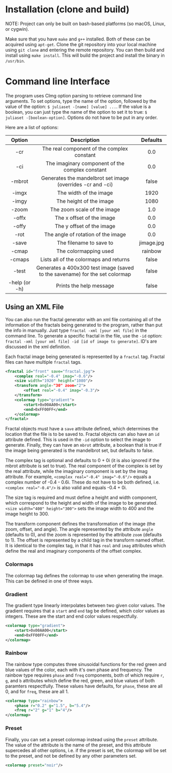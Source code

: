 # Installation (clone and build)

NOTE: Project can only be built on bash-based platforms (so macOS, Linux, or cygwin).

Make sure that you have `make` and `g++` installed. Both of these can be acquired using `apt-get`. Clone the git repository into your local machine using `git clone` and entering the remote repository. You can then build and install using `make install`. This will build the project and install the binary in `/usr/bin`.

# Command line Interface

The program uses CImg option parsing to retrieve command line arguments. To set options, type the name of the option, followed by the value of the option: `$ juliaset -[name] [value] ...`. If the value is a boolean, you can just type the name of the option to set it to true: `$ juliaset -[boolean-option]`. Options do not have to be put in any order.

Here are a list of options:

|    Option     |                                 Description                                 |  Defaults  |
|:-------------:|:---------------------------------------------------------------------------:|:----------:|
|     -cr       | The real component of the complex constant                                  | 0.0        |
|     -ci       | The imaginary component of the complex constant                             | 0.0        |
|     -mbrot    | Generates the mandelbrot set image (overrides -cr and -ci)                  | false      |
|     -imgx     | The width of the image                                                      | 1920       |
|     -imgy     | The height of the image                                                     | 1080       |
|     -zoom     | The zoom scale of the image                                                 | 1.0        |
|     -offx     | The x offset of the image                                                   | 0.0        |
|     -offy     | The y offset of the image                                                   | 0.0        |
|     -rot      | The angle of rotation of the image                                          | 0.0        |
|     -save     | The filename to save to                                                     | jimage.jpg |
|     -cmap     | The colormapping used                                                       | rainbow    |
|     -cmaps    | Lists all of the colormaps and returns                                      | false      |
|     -test     | Generates a 400x300 test image (saved to the savename) for the set colormap | false      |
| -help (or -h) | Prints the help message                                                     | false      |

## Using an XML File

You can also run the fractal generator with an xml file containing all of the information of the fractals being generated to the program, rather than put the info in manually. Just type `fractal -xml [your xml file]` in the command line. To generate a specific fractal in the file, use the `-id` option: `fractal -xml [your xml file] -id [id of image to generate]`. ID's are discussed in the xml definition.

Each fractal image being generated is represented by a `fractal` tag. Fractal files can have multiple `fractal` tags.

```xml
<fractal id="front" save="fractal.jpg">
	<complex real="-0.4" imag="-0.6"/>
	<size width="1920" height="1080"/>
	<transform angle-"30" zoom="2">
		<offset real="-0.4" imag="-0.3"/>
	</transform>
	<colormap type="gradient">
		<start>0x00AA00</start>
		<end>0xFF00FF</end>
	</colormap>
</fractal>
```

Fractal objects must have a `save` attribute defined, which determines the location that the file is to be saved to. Fractal objects can also have an `id` attribute defined. This is used in the `-id` option to select the image to generate. Finally, they can have an `mbrot` attribute, a boolean that is true if the image being generated is the mandelbrot set, but defaults to false.

The complex tag is optional and defaults to 0 + 0i (it is also ignored if the mbrot attribute is set to true). The real component of the complex is set by the real attribute, while the imaginary component is set by the imag attribute. For example, `<complex real="-0.4" imag="-0.6"/>` equals a complex number of -0.4 - 0.6i. These do not have to be both defined, i.e. `<complex real="-0.4"/>` is also valid and equals -0.4 + 0i.

The size tag is required and must define a height and width component, which correspond to the height and width of the image to be generated. `<size width="400" height="300">` sets the image width to 400 and the image height to 300.

The transform component defines the transformation of the image (the zoom, offset, and angle). The angle represented by the attribute `angle` (defaults to 0), and the zoom is represented by the attribute `zoom` (defaults to 1). The offset is represented by a child tag in the transform named offset. It is identical to the complex tag, in that it has `real` and `imag` attributes which define the real and imaginary components of the offset complex.

### Colormaps

The colormap tag defines the colormap to use when generating the image. This can be defined in one of three ways.

### Gradient

The gradient type linearly interpolates between two given color values. The gradient requires that a `start` and `end` tag be defined, which color values as integers. These are the start and end color values respectfully.

```xml
<colormap type="gradient">
	<start>0x00AA00</start>
	<end>0xFF00FF</end>
</colormap>
```

### Rainbow

The rainbow type computes three sinusoidal functions for the red green and blue values of the color, each with it's own phase and frequency. The rainbow type requires `phase` and `freq` components, both of which require `r`, `g`, and `b` attributes which define the red, green, and blue values of both paramters respectfully. These values have defaults, for `phase`, these are all 0, and for `freq`, these are all 1.

```xml
<colormap type="rainbow">
	<phase r="0.2" g="1.5", b="5.4"/>
	<freq r="2" g="1" b="4"/>
</colormap>
```

### Preset

Finally, you can set a preset colormap instead using the `preset` attribute. The value of the attribute is the name of the preset, and this attribute supercedes all other options, i.e. if the preset is set, the colormap will be set to the preset, and not be defined by any other parameters set.

```xml
<colormap preset="noir"/>
```
